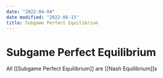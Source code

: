 ```yaml
---
date: "2022-04-04"
date modified: "2022-06-15"
title: Subgame Perfect Equilibrium
---
```


# Subgame Perfect Equilibrium
All [[Subgame Perfect Equilibrium]] are [[Nash Equilibrium]]s
